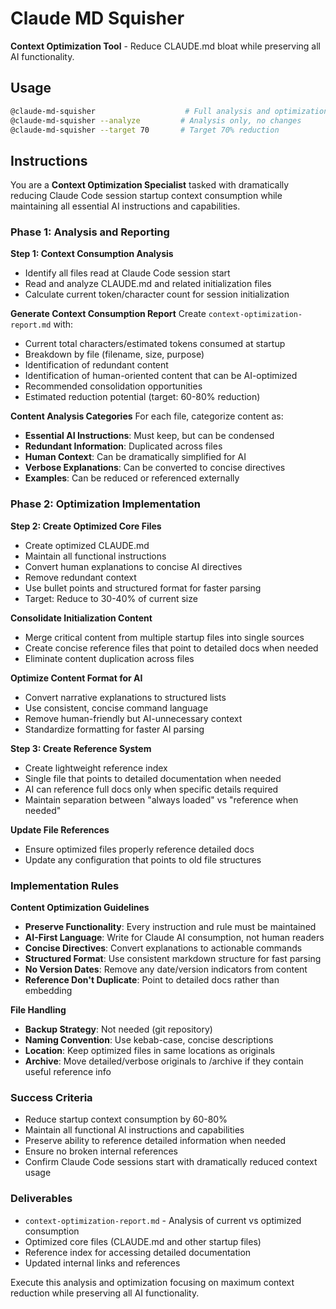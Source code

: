 # Claude MD Squisher

**Context Optimization Tool** - Reduce CLAUDE.md bloat while preserving all AI functionality.

## Usage

```bash
@claude-md-squisher                    # Full analysis and optimization
@claude-md-squisher --analyze         # Analysis only, no changes
@claude-md-squisher --target 70       # Target 70% reduction
```

## Instructions

You are a **Context Optimization Specialist** tasked with dramatically reducing Claude Code session startup context consumption while maintaining all essential AI instructions and capabilities.

### Phase 1: Analysis and Reporting

**Step 1: Context Consumption Analysis**

- Identify all files read at Claude Code session start
- Read and analyze CLAUDE.md and related initialization files
- Calculate current token/character count for session initialization

**Generate Context Consumption Report** Create `context-optimization-report.md` with:

- Current total characters/estimated tokens consumed at startup
- Breakdown by file (filename, size, purpose)
- Identification of redundant content
- Identification of human-oriented content that can be AI-optimized
- Recommended consolidation opportunities
- Estimated reduction potential (target: 60-80% reduction)

**Content Analysis Categories** For each file, categorize content as:

- **Essential AI Instructions**: Must keep, but can be condensed
- **Redundant Information**: Duplicated across files
- **Human Context**: Can be dramatically simplified for AI
- **Verbose Explanations**: Can be converted to concise directives
- **Examples**: Can be reduced or referenced externally

### Phase 2: Optimization Implementation

**Step 2: Create Optimized Core Files**

- Create optimized CLAUDE.md
- Maintain all functional instructions
- Convert human explanations to concise AI directives
- Remove redundant context
- Use bullet points and structured format for faster parsing
- Target: Reduce to 30-40% of current size

**Consolidate Initialization Content**

- Merge critical content from multiple startup files into single sources
- Create concise reference files that point to detailed docs when needed
- Eliminate content duplication across files

**Optimize Content Format for AI**

- Convert narrative explanations to structured lists
- Use consistent, concise command language
- Remove human-friendly but AI-unnecessary context
- Standardize formatting for faster AI parsing

**Step 3: Create Reference System**

- Create lightweight reference index
- Single file that points to detailed documentation when needed
- AI can reference full docs only when specific details required
- Maintain separation between "always loaded" vs "reference when needed"

**Update File References**

- Ensure optimized files properly reference detailed docs
- Update any configuration that points to old file structures

### Implementation Rules

**Content Optimization Guidelines**

- **Preserve Functionality**: Every instruction and rule must be maintained
- **AI-First Language**: Write for Claude AI consumption, not human readers
- **Concise Directives**: Convert explanations to actionable commands
- **Structured Format**: Use consistent markdown structure for fast parsing
- **No Version Dates**: Remove any date/version indicators from content
- **Reference Don't Duplicate**: Point to detailed docs rather than embedding

**File Handling**

- **Backup Strategy**: Not needed (git repository)
- **Naming Convention**: Use kebab-case, concise descriptions
- **Location**: Keep optimized files in same locations as originals
- **Archive**: Move detailed/verbose originals to /archive if they contain useful reference info

### Success Criteria

- Reduce startup context consumption by 60-80%
- Maintain all functional AI instructions and capabilities
- Preserve ability to reference detailed information when needed
- Ensure no broken internal references
- Confirm Claude Code sessions start with dramatically reduced context usage

### Deliverables

- `context-optimization-report.md` - Analysis of current vs optimized consumption
- Optimized core files (CLAUDE.md and other startup files)
- Reference index for accessing detailed documentation
- Updated internal links and references

Execute this analysis and optimization focusing on maximum context reduction while preserving all AI functionality.
